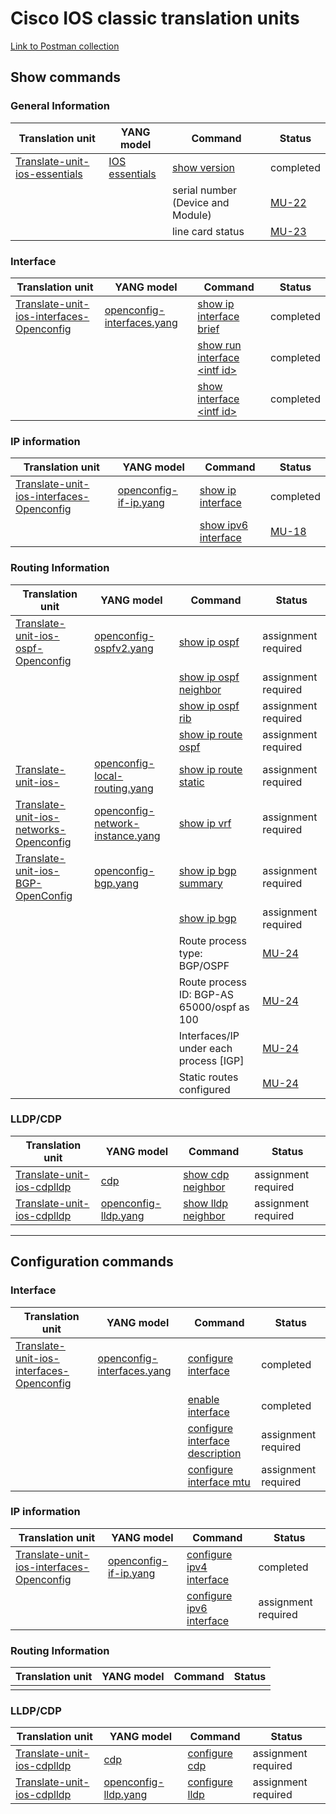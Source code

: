 # Cisco IOS classic translation units

[Link to Postman collection](https://github.com/FRINXio/postman-collections)

## Show commands

### General Information

| Translation unit  | YANG model |  Command  | Status | 
| ----------------- |------------| --------- | ------ |
| [Translate-unit-ios-essentials](https://github.com/frinxio/translation-units/code/)| [IOS essentials](https://github.com/frinxio/translation-units/models/)| [show version](show_version.md) | completed |
|  |  | serial number (Device and Module) | [MU-22](https://frinxhelpdesk.atlassian.net/browse/MU-22)|
|  |  |line card status| [MU-23](https://frinxhelpdesk.atlassian.net/browse/MU-23)|


### Interface

| Translation unit  | YANG model |  Command  | Status | 
| ----------------- |------------| --------- | ------ |
| [Translate-unit-ios-interfaces-Openconfig](https://github.com/frinxio/translation-units/code/) | [openconfig-interfaces.yang](https://github.com/frinxio/translation-units/models/interfaces/openconfig-interfaces.yang) | [show ip interface brief](show_ip_interface_brief.md) | completed |
|  | | [show run interface &lt;intf id&gt;](show_run_interface.md) | completed |
|  | | [show interface &lt;intf id&gt;](show_interface.md) | completed |



### IP information

| Translation unit  | YANG model |  Command  | Status | 
| ----------------- |------------| --------- | ------ |
| [Translate-unit-ios-interfaces-Openconfig](https://github.com/frinxio/translation-units/code/) | [openconfig-if-ip.yang](https://github.com/openconfig/public/blob/master/release/models/interfaces/openconfig-if-ip.yang) | [show ip interface](show_ip_interface.md) | completed |
|  | | [show ipv6 interface](show_ipv6_interface.md) | [MU-18](https://frinxhelpdesk.atlassian.net/browse/MU-18) |



### Routing Information

| Translation unit  | YANG model |  Command  | Status | 
| ----------------- |------------| --------- | ------ |
| [Translate-unit-ios-ospf-Openconfig](https://github.com/frinxio/translation-units/code/) | [openconfig-ospfv2.yang](https://github.com/openconfig/public/blob/master/release/models/ospf/openconfig-ospfv2.yang) | [show ip ospf](show_ip_ospf.md) | assignment required |
|  | | [show ip ospf neighbor](show_ip_ospf_neighbor.md) | assignment required |
|  | | [show ip ospf rib](show_ip_ospf_rib.md)| assignment required |
|  | | [show ip route ospf](show_ip_route_ospf.md) | assignment required |
| [Translate-unit-ios- ](https://github.com/frinxio/translation-units/code/) | [openconfig-local-routing.yang](https://github.com/openconfig/public/blob/master/release/models/local-routing/openconfig-local-routing.yang)| [show ip route static](show_ip_route_static.md)| assignment required |
| [Translate-unit-ios-networks-Openconfig](https://github.com/frinxio/translation-units/code/) | [openconfig-network-instance.yang](https://github.com/openconfig/public/blob/master/release/models/network-instance/openconfig-network-instance.yang) | [show ip vrf](show_ip_vrf.md) | assignment required |
| [Translate-unit-ios-BGP-OpenConfig](https://github.com/frinxio/translation-units/code/) | [openconfig-bgp.yang](https://github.com/openconfig/public/blob/master/release/models/bgp/openconfig-bgp.yang) | [show ip bgp summary](show_ip_bgp_summary.md) | assignment required |
|  |  | [show ip bgp ](show_ip_bgp.md) | assignment required |
|  |  |Route process type: BGP/OSPF| [MU-24](https://frinxhelpdesk.atlassian.net/browse/MU-24)|
|  |  |Route process ID: BGP-AS 65000/ospf as 100| [MU-24](https://frinxhelpdesk.atlassian.net/browse/MU-25)|
|  |  |Interfaces/IP under each process [IGP]| [MU-24](https://frinxhelpdesk.atlassian.net/browse/MU-26)|
|  |  |Static routes configured| [MU-24](https://frinxhelpdesk.atlassian.net/browse/MU-27)|




### LLDP/CDP

| Translation unit  | YANG model |  Command  | Status | 
| ----------------- |------------| --------- | ------ |
| [Translate-unit-ios-cdplldp](https://github.com/frinxio/translation-units/code/) | [cdp](https://github.com/frinxio/translation-units/models/) | [show cdp neighbor](show_cdp_neighbor.md) | assignment required |
| [Translate-unit-ios-cdplldp](https://github.com/frinxio/translation-units/code/) | [openconfig-lldp.yang](https://github.com/openconfig/public/blob/master/release/models/lldp/openconfig-lldp.yang) | [show lldp neighbor](show_lldp_neighbor.md) | assignment required |

---

## Configuration commands

### Interface 

| Translation unit  | YANG model |  Command  | Status | 
| ----------------- |------------| --------- | ------ |
| [Translate-unit-ios-interfaces-Openconfig](https://github.com/frinxio/translation-units/code/) | [openconfig-interfaces.yang](https://github.com/openconfig/public/blob/master/release/models/interfaces/openconfig-interfaces.yang) | [configure interface](configure_interface.md) | completed |
|  | | [enable interface](enable_interface.md) | completed |
|  | | [configure interface description](configure_interface_description.md) | assignment required |
|  | | [configure interface mtu](configure_interface_mtu.md) | assignment required |


### IP information

| Translation unit  | YANG model |  Command  | Status | 
| ----------------- |------------| --------- | ------ |
| [Translate-unit-ios-interfaces-Openconfig](https://github.com/frinxio/translation-units/code/) | [openconfig-if-ip.yang](https://github.com/openconfig/public/blob/master/release/models/interfaces/openconfig-if-ip.yang) | [configure ipv4 interface](configure_ipv4_interface.md) | completed |
|  | | [configure ipv6 interface](configure_ipv6_interface.md) | assignment required |


### Routing Information

| Translation unit  | YANG model |  Command  | Status | 
| ----------------- |------------| --------- | ------ |
|||||



### LLDP/CDP

| Translation unit  | YANG model |  Command  | Status | 
| ----------------- |------------| --------- | ------ |
| [Translate-unit-ios-cdplldp](https://github.com/frinxio/translation-units/code/) | [cdp](https://github.com/frinxio/translation-units/models/) | [configure cdp](configure_cdp.md) | assignment required |
| [Translate-unit-ios-cdplldp](https://github.com/frinxio/translation-units/code/) | [openconfig-lldp.yang](https://github.com/openconfig/public/blob/master/release/models/lldp/openconfig-lldp.yang) | [configure lldp](configure_lldp.md) | assignment required |

